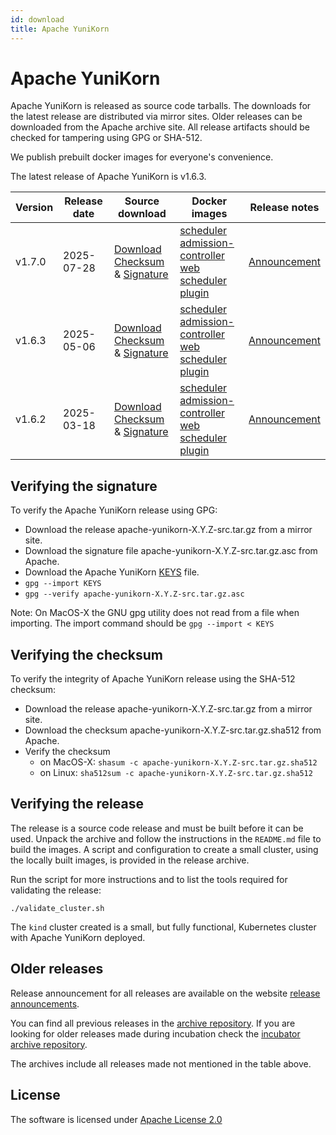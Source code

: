 ```yaml
---
id: download
title: Apache YuniKorn
---
```


<!--
Licensed to the Apache Software Foundation (ASF) under one
or more contributor license agreements.  See the NOTICE file
distributed with this work for additional information
regarding copyright ownership.  The ASF licenses this file
to you under the Apache License, Version 2.0 (the
"License"); you may not use this file except in compliance
with the License.  You may obtain a copy of the License at

  http://www.apache.org/licenses/LICENSE-2.0

Unless required by applicable law or agreed to in writing,
software distributed under the License is distributed on an
"AS IS" BASIS, WITHOUT WARRANTIES OR CONDITIONS OF ANY
KIND, either express or implied.  See the License for the
specific language governing permissions and limitations
under the License.
-->

# Apache YuniKorn

Apache YuniKorn is released as source code tarballs.
The downloads for the latest release are distributed via mirror sites.
Older releases can be downloaded from the Apache archive site.
All release artifacts should be checked for tampering using GPG or SHA-512.

We publish prebuilt docker images for everyone's convenience.

The latest release of Apache YuniKorn is v1.6.3.

| Version | Release date | Source download                                                                                                                                                                                                                                                                                        | Docker images                                                                                                                                                                                                                                                                                                                                                                                                                                                                                                                                                                                                                                                    | Release notes                           |
|---------|--------------|--------------------------------------------------------------------------------------------------------------------------------------------------------------------------------------------------------------------------------------------------------------------------------------------------------|------------------------------------------------------------------------------------------------------------------------------------------------------------------------------------------------------------------------------------------------------------------------------------------------------------------------------------------------------------------------------------------------------------------------------------------------------------------------------------------------------------------------------------------------------------------------------------------------------------------------------------------------------------------|-----------------------------------------|
| v1.7.0  | 2025-07-28   | [Download](https://www.apache.org/dyn/closer.lua/yunikorn/1.7.0/apache-yunikorn-1.7.0-src.tar.gz)<br/>[Checksum](https://downloads.apache.org/yunikorn/1.7.0/apache-yunikorn-1.7.0-src.tar.gz.sha512) & [Signature](https://downloads.apache.org/yunikorn/1.7.0/apache-yunikorn-1.7.0-src.tar.gz.asc)  | [scheduler](https://hub.docker.com/layers/apache/yunikorn/scheduler-1.7.0/images/sha256-51262e07493f9beadf4488aefc23877d553597bfb0705b00303e88470ae98ae4)<br/>[admission-controller](https://hub.docker.com/layers/apache/yunikorn/admission-1.7.0/images/sha256-6398839ae00bf6227cb8322e4b7c206f055e68ba7eba351cd9822041e6b8a255)<br/>[web](https://hub.docker.com/layers/apache/yunikorn/web-1.7.0/images/sha256-bf348d8473cc417327c6a3e9b672ca95a4ad969e102185e86243e774ab14dcee)<br/>[scheduler plugin](https://hub.docker.com/layers/apache/yunikorn/scheduler-plugin-1.7.0/images/sha256-339af0d36f1dfaf514fa4e9d8fa83ceec03b88032fe7a1ffc211812a63b968f0) | [Announcement](/release-announce/1.7.0) |
| v1.6.3  | 2025-05-06   | [Download](https://www.apache.org/dyn/closer.lua/yunikorn/1.6.3/apache-yunikorn-1.6.3-src.tar.gz)<br/>[Checksum](https://downloads.apache.org/yunikorn/1.6.3/apache-yunikorn-1.6.3-src.tar.gz.sha512) & [Signature](https://downloads.apache.org/yunikorn/1.6.3/apache-yunikorn-1.6.3-src.tar.gz.asc)  | [scheduler](https://hub.docker.com/layers/apache/yunikorn/scheduler-1.6.3/images/sha256-093cea908ac49b8c2434db3b7b7eb3c0015f0a401af8c20da2b42f7bb42ebfff)<br/>[admission-controller](https://hub.docker.com/layers/apache/yunikorn/admission-1.6.3/images/sha256-ecca4134dc3417b1e8357fe309b2a55cb45a911fa3f678ed6e68f5ba87cdc2c9)<br/>[web](https://hub.docker.com/layers/apache/yunikorn/web-1.6.3/images/sha256-702a814dbd783f610b51729e7ae9d0a5b25e9e9441c7cbfeebcb125a8cb31ac2)<br/>[scheduler plugin](https://hub.docker.com/layers/apache/yunikorn/scheduler-plugin-1.6.3/images/sha256-713ae590d44d60429dcb0ba1781acb7b775cc89d1ac620af97327bec7c4dfbcc) | [Announcement](/release-announce/1.6.3) |
| v1.6.2  | 2025-03-18   | [Download](https://archive.apache.org/dist/yunikorn/1.6.2/apache-yunikorn-1.6.2-src.tar.gz)<br/>[Checksum](https://archive.apache.org/dist/yunikorn/1.6.2/apache-yunikorn-1.6.2-src.tar.gz.sha512) & [Signature](https://darchive.apache.org/dist/yunikorn/1.6.2/apache-yunikorn-1.6.2-src.tar.gz.asc) | [scheduler](https://hub.docker.com/layers/apache/yunikorn/scheduler-1.6.2/images/sha256-f7493e1be1e71a5c01d43367bda3240e41f9c801da27d8491f9827fda9aa1fac)<br/>[admission-controller](https://hub.docker.com/layers/apache/yunikorn/admission-1.6.2/images/sha256-957b95a7f392bd5c70454f7d42fc1f992124cc6bc323e8488fb2560cc1573361)<br/>[web](https://hub.docker.com/layers/apache/yunikorn/web-1.6.2/images/sha256-696c76d376648f1dcaefc3740a7f9db3f837e376dae0073ed3dfd4948ed429ab)<br/>[scheduler plugin](https://hub.docker.com/layers/apache/yunikorn/scheduler-plugin-1.6.2/images/sha256-cdc594d48f9ed39b0b134389e6c3253fe7b2db204c905b2eb573ee008863245f) | [Announcement](/release-announce/1.6.2) |

## Verifying the signature

To verify the Apache YuniKorn release using GPG:

- Download the release apache-yunikorn-X.Y.Z-src.tar.gz from a mirror site.
- Download the signature file apache-yunikorn-X.Y.Z-src.tar.gz.asc from Apache.
- Download the Apache YuniKorn [KEYS](https://downloads.apache.org/yunikorn/KEYS) file.
- `gpg --import KEYS`
- `gpg --verify apache-yunikorn-X.Y.Z-src.tar.gz.asc`

Note: On MacOS-X the GNU gpg utility does not read from a file when importing.
The import command should be `gpg --import < KEYS`

## Verifying the checksum

To verify the integrity of Apache YuniKorn release using the SHA-512 checksum:

- Download the release apache-yunikorn-X.Y.Z-src.tar.gz from a mirror site.
- Download the checksum apache-yunikorn-X.Y.Z-src.tar.gz.sha512 from Apache.
- Verify the checksum
  - on MacOS-X: `shasum -c apache-yunikorn-X.Y.Z-src.tar.gz.sha512`
  - on Linux: `sha512sum -c apache-yunikorn-X.Y.Z-src.tar.gz.sha512`

## Verifying the release

The release is a source code release and must be built before it can be used.
Unpack the archive and follow the instructions in the `README.md` file to build the images.
A script and configuration to create a small cluster, using the locally built images, is provided in the release archive.

Run the script for more instructions and to list the tools required for validating the release:

```shell
./validate_cluster.sh
```

The `kind` cluster created is a small, but fully functional, Kubernetes cluster with Apache YuniKorn deployed.

## Older releases

Release announcement for all releases are available on the website [release announcements](/release-announce).

You can find all previous releases in the [archive repository](https://archive.apache.org/dist/yunikorn/).
If you are looking for older releases made during incubation check the [incubator archive repository](https://archive.apache.org/dist/incubator/yunikorn/).

The archives include all releases made not mentioned in the table above.

## License

The software is licensed under [Apache License 2.0](https://www.apache.org/licenses/LICENSE-2.0)
